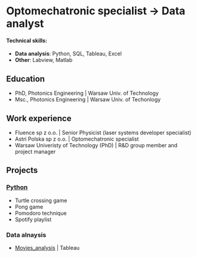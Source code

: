 # Optomechatronic specialist &rarr; Data analyst

#### Technical skills: 
- **Data analysis**: Python, SQL, Tableau, Excel
- **Other**: Labview, Matlab

## Education
- PhD, Photonics Engineering | Warsaw Univ. of Technology
- Msc., Photonics Engineering | Warsaw Univ. of Techonlogy

## Work experience
- Fluence sp z o.o. | Senior Physicist (laser systems developer specialist)
- Astri Polska sp z o.o. | Optomechatronic specialist
- Warsaw Univeristy of Technology (PhD) | R&D group member and project manager

## Projects
### [Python](https://github.com/Gr3Fin/Python_projects.git)
- Turtle crossing game
- Pong game
- Pomodoro technique
- Spotify playlist
### Data alnaysis
- [Movies_analysis](https://public.tableau.com/app/profile/grzegorz.finke/viz/Movies_analisis/Moviesanalysis?publish=yes) | Tableau
